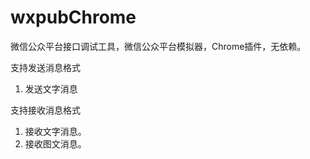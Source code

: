 wxpubChrome
===========

微信公众平台接口调试工具，微信公众平台模拟器，Chrome插件，无依赖。

支持发送消息格式 

1. 发送文字消息

支持接收消息格式  

1. 接收文字消息。  
2. 接收图文消息。
